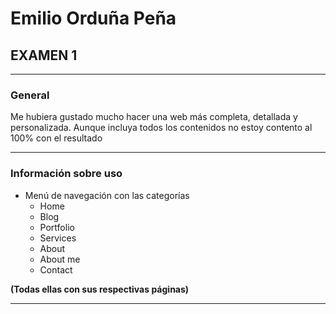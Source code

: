 # Emilio Orduña Peña

## EXAMEN 1


---

### **General**

Me hubiera gustado mucho hacer una web más completa, detallada y personalizada. Aunque incluya todos los contenidos no estoy contento al 100% con el resultado

***

### **Información sobre uso**

* Menú de navegación con las categorías
    + Home
    + Blog
    + Portfolio
    + Services
    + About
    + About me
    + Contact

**(Todas ellas con sus respectivas páginas)**

--- 

